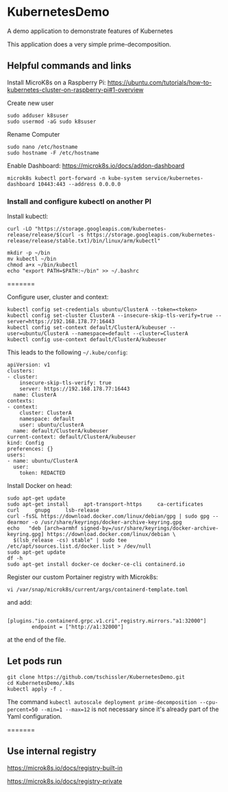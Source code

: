 # KubernetesDemo
A demo application to demonstrate features of Kubernetes

This application does a very simple prime-decomposition.

## Helpful commands and links
Install MicroK8s on a Raspberry Pi:
https://ubuntu.com/tutorials/how-to-kubernetes-cluster-on-raspberry-pi#1-overview

Create new user
```
sudo adduser k8suser
sudo usermod -aG sudo k8suser
```

Rename Computer
```
sudo nano /etc/hostname
sudo hostname -F /etc/hostname
```

Enable Dashboard:
https://microk8s.io/docs/addon-dashboard
```
microk8s kubectl port-forward -n kube-system service/kubernetes-dashboard 10443:443 --address 0.0.0.0
```

### Install and configure kubectl on another PI
Install kubectl:
```
curl -LO "https://storage.googleapis.com/kubernetes-release/release/$(curl -s https://storage.googleapis.com/kubernetes-release/release/stable.txt)/bin/linux/arm/kubectl"

mkdir -p ~/bin
mv kubectl ~/bin
chmod a+x ~/bin/kubectl
echo "export PATH=$PATH:~/bin" >> ~/.bashrc
```

=======

Configure user, cluster and context:
```
kubectl config set-credentials ubuntu/ClusterA --token=<token>
kubectl config set-cluster ClusterA --insecure-skip-tls-verify=true --server=https://192.168.178.77:16443
kubectl config set-context default/ClusterA/kubeuser --user=ubuntu/ClusterA --namespace=default --cluster=ClusterA
kubectl config use-context default/ClusterA/kubeuser
```

This leads to the following `~/.kube/config`:
```
apiVersion: v1
clusters:
- cluster:
    insecure-skip-tls-verify: true
    server: https://192.168.178.77:16443
  name: ClusterA
contexts:
- context:
    cluster: ClusterA
    namespace: default
    user: ubuntu/clusterA
  name: default/ClusterA/kubeuser
current-context: default/ClusterA/kubeuser
kind: Config
preferences: {}
users:
- name: ubuntu/ClusterA
  user:
    token: REDACTED
```

Install Docker on head:
```
sudo apt-get update
sudo apt-get install     apt-transport-https     ca-certificates     curl     gnupg     lsb-release
curl -fsSL https://download.docker.com/linux/debian/gpg | sudo gpg --dearmor -o /usr/share/keyrings/docker-archive-keyring.gpg
echo   "deb [arch=armhf signed-by=/usr/share/keyrings/docker-archive-keyring.gpg] https://download.docker.com/linux/debian \
  $(lsb_release -cs) stable" | sudo tee /etc/apt/sources.list.d/docker.list > /dev/null
sudo apt-get update
df -h
sudo apt-get install docker-ce docker-ce-cli containerd.io
```

Register our custom Portainer registry with Microk8s:
```
vi /var/snap/microk8s/current/args/containerd-template.toml
```

and add:

```
      [plugins."io.containerd.grpc.v1.cri".registry.mirrors."a1:32000"]
        endpoint = ["http://a1:32000"]
```

at the end of the file.

## Let pods run
```
git clone https://github.com/tschissler/KubernetesDemo.git
cd KubernetesDemo/.k8s
kubectl apply -f .
```
The command `kubectl autoscale deployment prime-decomposition --cpu-percent=50 --min=1 --max=12` is not necessary since it's already part of the Yaml configuration.


=======

## Use internal registry
https://microk8s.io/docs/registry-built-in

https://microk8s.io/docs/registry-private

